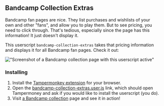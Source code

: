 ## Bandcamp Collection Extras

Bandcamp fan pages are nice. They list purchases and wishlists of your own and
other "fans", and allow you to play them. But to see pricing, you need to click
through. That's tedious, especially since the page has this information!
It just doesn't display it.

This userscript `bandcamp-collection-extras` takes that pricing information
and displays it for all Bandcamp fan pages. Check it out:

!["Screenshot of a Bandcamp collection page with this userscript active"](bandcamp-collections-extras.png)

### Installing

1. Install the [Tampermonkey extension](https://www.tampermonkey.net/) for your browser.
2. Open the [bandcamp-collection-extras.user.js](bandcamp-collection-extras.user.js?raw=true) link, which should open Tampermoney and ask if you would like to install the userscript (you do).
3. Visit [a Bandcamp collection](https://bandcamp.com/drench) page and see it in action!
